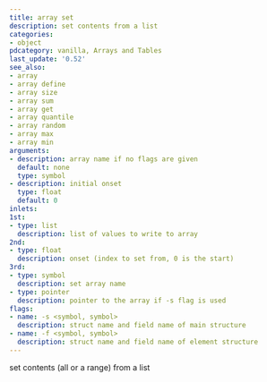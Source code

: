 ```yaml
---
title: array set
description: set contents from a list
categories:
- object
pdcategory: vanilla, Arrays and Tables
last_update: '0.52'
see_also:
- array
- array define
- array size
- array sum
- array get
- array quantile
- array random
- array max
- array min
arguments:
- description: array name if no flags are given 
  default: none
  type: symbol
- description: initial onset 
  type: float
  default: 0
inlets:
1st:
- type: list
  description: list of values to write to array
2nd:
- type: float
  description: onset (index to set from, 0 is the start)
3rd:
- type: symbol
  description: set array name
- type: pointer
  description: pointer to the array if -s flag is used
flags:
- name: -s <symbol, symbol>
  description: struct name and field name of main structure
- name: -f <symbol, symbol>
  description: struct name and field name of element structure
---
```

set contents (all or a range) from a list
